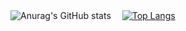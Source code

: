 
![Anurag's GitHub stats](https://github-readme-stats.vercel.app/api?username=AzukiYamada&show_icons=true&theme=omni&count_private=true)　 [![Top Langs](https://github-readme-stats.vercel.app/api/top-langs/?username=AzukiYamada&theme=nightowl&langs_count=3&count_private=true)](https://github.com/anuraghazra/github-readme-stats)
<!--
**AzukiYamada/AzukiYamada** is a ✨ _special_ ✨ repository because its `README.md` (this file) appears on your GitHub profile.

Here are some ideas to get you started:

- 🔭 I’m currently working on ...
- 🌱 I’m currently learning ...
- 👯 I’m looking to collaborate on ...
- 🤔 I’m looking for help with ...
- 💬 Ask me about ...
- 📫 How to reach me: ...
- 😄 Pronouns: ...
- ⚡ Fun fact: ...
-->
